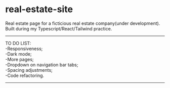 # real-estate-site
Real estate page for a ficticious real estate company(under development). Built during my Typescript/React/Tailwind practice.
*************************************
TO DO LIST: <br>
-Responsiveness; <br>
-Dark mode; <br>
-More pages;<br>
-Dropdown on navigation bar tabs;<br>
-Spacing adjustments;<br>
-Code refactoring.<br>
*************************************
